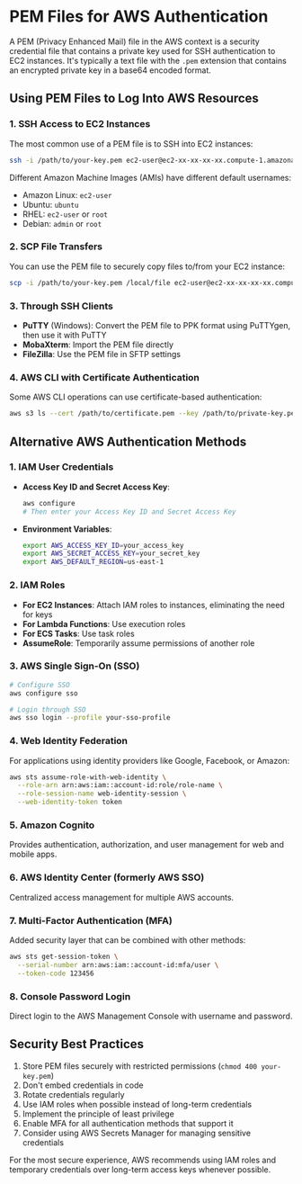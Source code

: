 # PEM Files for AWS Authentication

A PEM (Privacy Enhanced Mail) file in the AWS context is a security credential file that contains a private key used for SSH authentication to EC2 instances. It's typically a text file with the `.pem` extension that contains an encrypted private key in a base64 encoded format.

## Using PEM Files to Log Into AWS Resources

### 1. SSH Access to EC2 Instances

The most common use of a PEM file is to SSH into EC2 instances:

```bash
ssh -i /path/to/your-key.pem ec2-user@ec2-xx-xx-xx-xx.compute-1.amazonaws.com
```

Different Amazon Machine Images (AMIs) have different default usernames:
- Amazon Linux: `ec2-user`
- Ubuntu: `ubuntu`
- RHEL: `ec2-user` or `root`
- Debian: `admin` or `root`

### 2. SCP File Transfers

You can use the PEM file to securely copy files to/from your EC2 instance:

```bash
scp -i /path/to/your-key.pem /local/file ec2-user@ec2-xx-xx-xx-xx.compute-1.amazonaws.com:/remote/path
```

### 3. Through SSH Clients

- **PuTTY** (Windows): Convert the PEM file to PPK format using PuTTYgen, then use it with PuTTY
- **MobaXterm**: Import the PEM file directly
- **FileZilla**: Use the PEM file in SFTP settings

### 4. AWS CLI with Certificate Authentication

Some AWS CLI operations can use certificate-based authentication:

```bash
aws s3 ls --cert /path/to/certificate.pem --key /path/to/private-key.pem
```

## Alternative AWS Authentication Methods

### 1. IAM User Credentials

- **Access Key ID and Secret Access Key**:
  ```bash
  aws configure
  # Then enter your Access Key ID and Secret Access Key
  ```

- **Environment Variables**:
  ```bash
  export AWS_ACCESS_KEY_ID=your_access_key
  export AWS_SECRET_ACCESS_KEY=your_secret_key
  export AWS_DEFAULT_REGION=us-east-1
  ```

### 2. IAM Roles

- **For EC2 Instances**: Attach IAM roles to instances, eliminating the need for keys
- **For Lambda Functions**: Use execution roles
- **For ECS Tasks**: Use task roles
- **AssumeRole**: Temporarily assume permissions of another role

### 3. AWS Single Sign-On (SSO)

```bash
# Configure SSO
aws configure sso

# Login through SSO
aws sso login --profile your-sso-profile
```

### 4. Web Identity Federation

For applications using identity providers like Google, Facebook, or Amazon:

```bash
aws sts assume-role-with-web-identity \
  --role-arn arn:aws:iam::account-id:role/role-name \
  --role-session-name web-identity-session \
  --web-identity-token token
```

### 5. Amazon Cognito

Provides authentication, authorization, and user management for web and mobile apps.

### 6. AWS Identity Center (formerly AWS SSO)

Centralized access management for multiple AWS accounts.

### 7. Multi-Factor Authentication (MFA)

Added security layer that can be combined with other methods:

```bash
aws sts get-session-token \
  --serial-number arn:aws:iam::account-id:mfa/user \
  --token-code 123456
```

### 8. Console Password Login

Direct login to the AWS Management Console with username and password.

## Security Best Practices

1. Store PEM files securely with restricted permissions (`chmod 400 your-key.pem`)
2. Don't embed credentials in code
3. Rotate credentials regularly
4. Use IAM roles when possible instead of long-term credentials
5. Implement the principle of least privilege
6. Enable MFA for all authentication methods that support it
7. Consider using AWS Secrets Manager for managing sensitive credentials

For the most secure experience, AWS recommends using IAM roles and temporary credentials over long-term access keys whenever possible.
